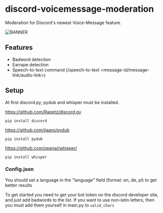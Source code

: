 # discord-voicemessage-moderation
Moderation for Discord's newest Voice-Message feature.

![BANNER](https://user-images.githubusercontent.com/67586349/232247416-521cca52-ca19-41ac-b576-bd964f030ed1.png)


## Features
* Badword detection
* Earrape detection
* Speech-to-text command (/speech-to-text <channel> <message-id/message-link/audio-link>)

## Setup

At first discord.py, pydub and whisper must be installed.

https://github.com/Rapptz/discord.py
```
pip install discord
```

https://github.com/jiaaro/pydub
```
pip install pydub
```

https://github.com/openai/whisper/
```
pip install whisper
```

### Config.json

You should set a language in the "language" field (format: en, de, pl) to get better results

To get started you need to get your bot token on the discord developer site, and just add badwords to the list.
If you want to use non-latin letters, then you must add them yourself in main.py to `valid_chars`

